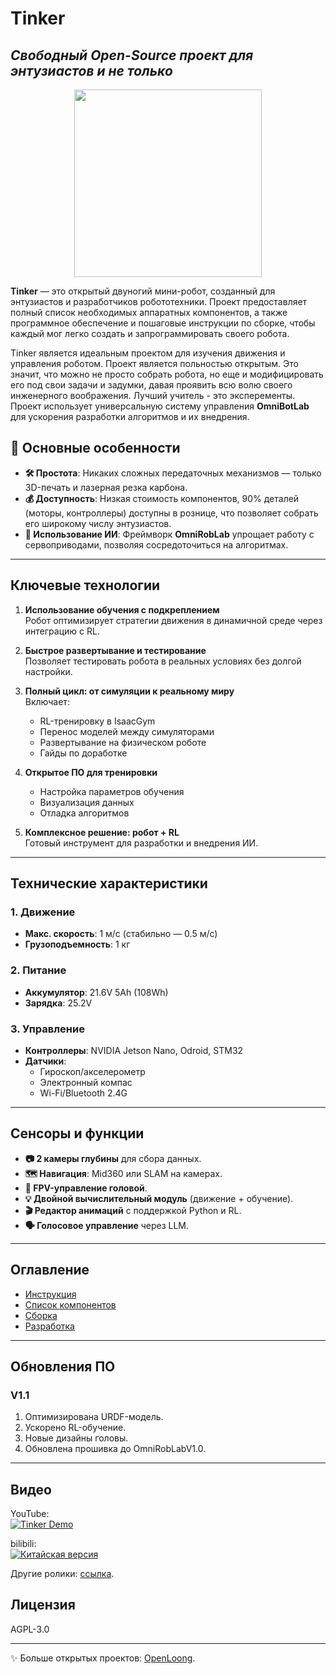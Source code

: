 # Tinker 
## _Свободный Open-Source проект для энтузиастов и не только_
<div align="center">
<img src="https://github.com/Yuexuan9/Tinker/raw/main/docs/images/t01.JPG" height="300" />
</div>

**Tinker** — это открытый двуногий мини-робот, созданный для энтузиастов и разработчиков робототехники. Проект предоставляет полный список необходимых аппаратных компонентов, а также программное обеспечение и пошаговые инструкции по сборке, чтобы каждый мог легко создать и запрограммировать своего робота.  

Tinker является идеальным проектом для изучения движения и управления роботом. Проект является польностью открытым. Это значит, что можно не просто собрать робота, но еще и модифицировать его под свои задачи и задумки, давая проявить всю волю своего инженерного воображения. Лучший учитель - это эксперементы. Проект использует универсальную систему управления **OmniBotLab** для ускорения разработки алгоритмов и их внедрения. 

## 🌟 Основные особенности  
- **🛠️ Простота**: Никаких сложных передаточных механизмов — только 3D-печать и лазерная резка карбона.  
- **💰 Доступность**: Низкая стоимость компонентов, 90% деталей (моторы, контроллеры) доступны в рознице, что позволяет собрать его широкому числу энтузиастов.  
- **🤖 Использование ИИ**: Фреймворк **OmniRobLab** упрощает работу с сервоприводами, позволяя сосредоточиться на алгоритмах.  

---

## Ключевые технологии  

1. **Использование обучения с подкреплением**  
   Робот оптимизирует стратегии движения в динамичной среде через интеграцию с RL.  

2. **Быстрое развертывание и тестирование**  
   Позволяет тестировать робота в реальных условиях без долгой настройки.  

3. **Полный цикл: от симуляции к реальному миру**  
   Включает:  
   - RL-тренировку в IsaacGym  
   - Перенос моделей между симуляторами  
   - Развертывание на физическом роботе  
   - Гайды по доработке  

4. **Открытое ПО для тренировки**  
   - Настройка параметров обучения  
   - Визуализация данных  
   - Отладка алгоритмов  

5. **Комплексное решение: робот + RL**  
   Готовый инструмент для разработки и внедрения ИИ.  

---

## Технические характеристики  

### 1. Движение  
- **Макс. скорость**: 1 м/с (стабильно — 0.5 м/с)  
- **Грузоподъемность**: 1 кг  

### 2. Питание  
- **Аккумулятор**: 21.6V 5Ah (108Wh)  
- **Зарядка**: 25.2V  

### 3. Управление  
- **Контроллеры**: NVIDIA Jetson Nano, Odroid, STM32  
- **Датчики**:  
  - Гироскоп/акселерометр  
  - Электронный компас  
  - Wi-Fi/Bluetooth 2.4G  

---

## Сенсоры и функции  

- **📷 2 камеры глубины** для сбора данных.  
- **🗺️ Навигация**: Mid360 или SLAM на камерах.  
- **🎥 FPV-управление головой**.  
- **💡 Двойной вычислительный модуль** (движение + обучение).  
- **🎬 Редактор анимаций** с поддержкой Python и RL.  
- **🗣️ Голосовое управление** через LLM.  

---

## Оглавление  
- [Инструкция](https://github.com/Yuexuan9/Tinker/tree/main/guide)  
- [Список компонентов](https://github.com/Yuexuan9/Tinker/tree/main/bom)  
- [Сборка](https://github.com/Yuexuan9/Tinker/tree/main/assemble)  
- [Разработка](https://github.com/Yuexuan9/Tinker/tree/main/development)  

---

## Обновления ПО  

### V1.1  
1. Оптимизирована URDF-модель.  
2. Ускорено RL-обучение.  
3. Новые дизайны головы.  
4. Обновлена прошивка до OmniRobLabV1.0.  

---

## Видео  

YouTube:  
[![Tinker Demo](https://img.youtube.com/vi/nC0g2TXLNzI/0.jpg)](https://youtu.be/nC0g2TXLNzI)  

bilibili:  
[![Китайская версия](https://github.com/Yuexuan9/Tinker/raw/main/docs/images/videos/24fp.png)](https://b23.tv/GL5qTvX)  

Другие ролики: [ссылка](https://youtu.be/ASK_Aj-35oE).  

## Лицензия  
AGPL-3.0  

---
✨ Больше открытых проектов: [OpenLoong](https://www.openloong.org.cn/cn).  
